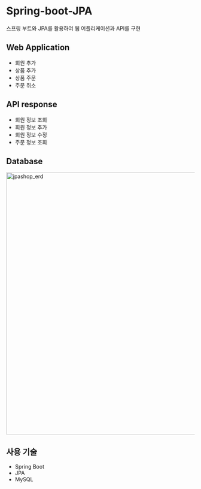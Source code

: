 # Spring-boot-JPA
스프링 부트와 JPA를 활용하여 웹 어플리케이션과 API를 구현

## Web Application
- 회원 추가
- 상품 추가
- 상품 주문
- 주문 취소

## API response
- 회원 정보 조회
- 회원 정보 추가
- 회원 정보 수정
- 주문 정보 조회

## Database
<img width="700" alt="jpashop_erd" src="https://user-images.githubusercontent.com/75655613/153641751-1d713739-28c1-4fea-8a2d-8b61a6f211da.png" >

## 사용 기술
- Spring Boot
- JPA
- MySQL
